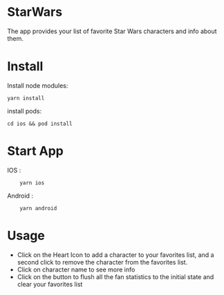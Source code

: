 # StarWars

The app provides your list of favorite Star Wars characters and info about them.

# Install

Install node modules:

    yarn install

install pods:

    cd ios && pod install
    
# Start App

   IOS :
   
        yarn ios

   Android :
   
        yarn android



# Usage

- Click on the Heart Icon to add a character to your favorites list, and a second click to remove the character from the favorites list.
- Click on character name to see more info
- Click on the button to flush all the fan statistics to the initial state and clear your favorites list
